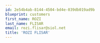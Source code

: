 ```yaml
---
id: 2e54b4ab-8144-4504-bd4e-039db019ad9b
blueprint: customers
first_name: ROZI
last_name: FLISAR
email: rozi.flisar@siol.net
title: 'ROZI FLISAR'
---
```

